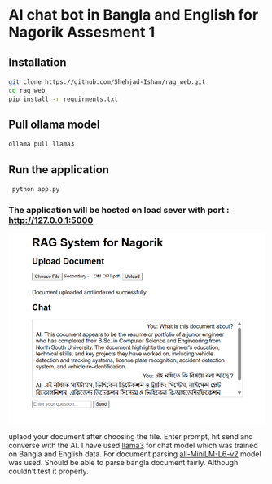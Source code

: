 # AI chat bot in Bangla and English for Nagorik Assesment 1

## Installation

```bash
git clone https://github.com/Shehjad-Ishan/rag_web.git
cd rag_web
pip install -r requirments.txt
```
## Pull ollama model
``` bash
ollama pull llama3

```

## Run the application

```bash
 python app.py

```
### The application will be hosted on load sever with port :  http://127.0.0.1:5000

![Example Image](demo.png)

uplaod your document after choosing the file. Enter prompt, hit send and converse with the AI. I have used [llama3](https://ollama.com/library/llama3:latest) for chat model which was trained on Bangla and English data.
For document parsing [all-MiniLM-L6-v2](https://huggingface.co/sentence-transformers/all-MiniLM-L6-v2) model was used. Should be able to parse bangla document fairly. Although couldn't test it properly.
